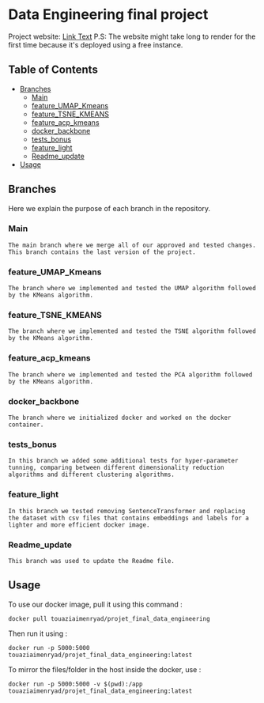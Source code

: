 # Data Engineering final project

Project website: [Link Text](https://data-engineering.onrender.com/)
P.S: The website might take long to render for the first time because it's deployed using a free instance. 

## Table of Contents

- [Branches](#branches)
  - [Main](#Main)
  - [feature_UMAP_Kmeans](#feature_UMAP_Kmeans)
  - [feature_TSNE_KMEANS](#feature_TSNE_KMEANS)
  - [feature_acp_kmeans](#feature_acp_kmeans)
  - [docker_backbone](#docker_backbone)
  - [tests_bonus](#tests_bonus)
  - [feature_light](#feature_light)
  - [Readme_update](#Readme_update)
- [Usage](#usage)

## Branches

Here we explain the purpose of each branch in the repository.

### Main
```
The main branch where we merge all of our approved and tested changes. This branch contains the last version of the project.
```

### feature_UMAP_Kmeans
```
The branch where we implemented and tested the UMAP algorithm followed by the KMeans algorithm.
```

### feature_TSNE_KMEANS
```
The branch where we implemented and tested the TSNE algorithm followed by the KMeans algorithm.
```

### feature_acp_kmeans
```
The branch where we implemented and tested the PCA algorithm followed by the KMeans algorithm.
```

### docker_backbone
```
The branch where we initialized docker and worked on the docker container.
```

### tests_bonus
```
In this branch we added some additional tests for hyper-parameter tunning, comparing between different dimensionality reduction algorithms and different clustering algorithms.
```

### feature_light
```
In this branch we tested removing SentenceTransformer and replacing the dataset with csv files that contains embeddings and labels for a lighter and more efficient docker image.
```

### Readme_update
```
This branch was used to update the Readme file.
```

## Usage

To use our docker image, pull it using this command :

```console
docker pull touaziaimenryad/projet_final_data_engineering
```

Then run it using :

```console
docker run -p 5000:5000 touaziaimenryad/projet_final_data_engineering:latest
```

To mirror the files/folder in the host inside the docker, use :

```console
docker run -p 5000:5000 -v $(pwd):/app touaziaimenryad/projet_final_data_engineering:latest
```